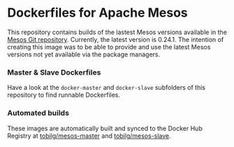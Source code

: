 # Dockerfiles for Apache Mesos
This repository contains builds of the lastest Mesos versions available in the [Mesos Git repository](https://github.com/apache/mesos). Currently, the latest version is 0.24.1. 
The intention of creating this image was to be able to provide and use the latest Mesos versions not yet available via the package managers.

### Master & Slave Dockerfiles
Have a look at the `docker-master` and `docker-slave` subfolders of this repository to find runnable Dockerfiles. 

### Automated builds 

These images are automatically built and synced to the Docker Hub Registry at
[tobilg/mesos-master](https://registry.hub.docker.com/u/tobilg/mesos-master/) and
[tobilg/mesos-slave](https://registry.hub.docker.com/u/tobilg/mesos-slave/).
